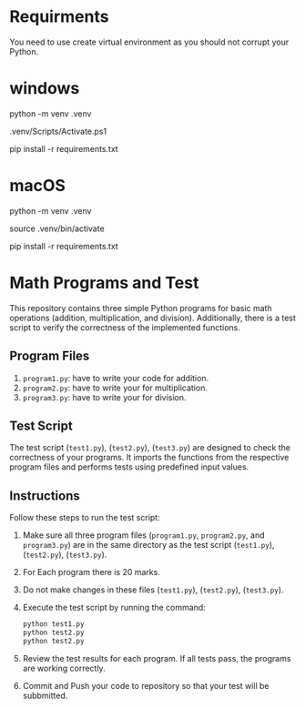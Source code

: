 # Requirments

You need to use create virtual environment as you should not corrupt your Python.

# windows

python -m venv .venv

.venv/Scripts/Activate.ps1

pip install -r requirements.txt

# macOS

python -m venv .venv

source .venv/bin/activate

pip install -r requirements.txt

# Math Programs and Test

This repository contains three simple Python programs for basic math operations (addition, multiplication, and division). Additionally, there is a test script to verify the correctness of the implemented functions.

## Program Files

1. `program1.py`: have to write your code for addition.
2. `program2.py`: have to write your for multiplication.
3. `program3.py`: have to write your for division.

## Test Script

The test script (`test1.py`), (`test2.py`), (`test3.py`) are designed to check the correctness of your programs. It imports the functions from the respective program files and performs tests using predefined input values.

## Instructions

Follow these steps to run the test script:

1. Make sure all three program files (`program1.py`, `program2.py`, and `program3.py`) are in the same directory as the test script (`test1.py`), (`test2.py`), (`test3.py`).
2. For Each program there is 20 marks.
3. Do not make changes in these files (`test1.py`), (`test2.py`), (`test3.py`).
4. Execute the test script by running the command:

    ```bash
    python test1.py
    python test2.py
    python test2.py
    ```

5. Review the test results for each program. If all tests pass, the programs are working correctly.
6. Commit and Push your code to repository so that your test will be subbmitted.

